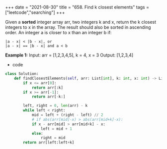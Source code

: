 +++
date = "2021-08-30"
title = "658. Find k closest elements"
tags = ["leetcode","searching"]
+++


Given a **sorted** integer array arr, two integers k and x, return the k closest integers to x in the array. The result should also be sorted in ascending order.
An integer a is closer to x than an integer b if:

	|a - x| < |b - x|, or
	|a - x| == |b - x| and a < b 
**Example 1:**
Input: arr = [1,2,3,4,5], k = 4, x = 3 Output: [1,2,3,4]

- code
```py
class Solution:
    def findClosestElements(self, arr: List[int], k: int, x: int) -> List[int]:
        if x <= arr[0]:
            return arr[:k]
        if x >= arr[-1]:
            return arr[-k:]

        left, right = 0, len(arr) - k
        while left < right:
            mid = left + (right - left) // 2
            # if abs(arr[mid]-x) > abs(arr[mid+k]-x):
            if x - arr[mid] > arr[mid+k] - x:
                left = mid + 1
            else:
                right = mid
        return arr[left:left+k]



```
